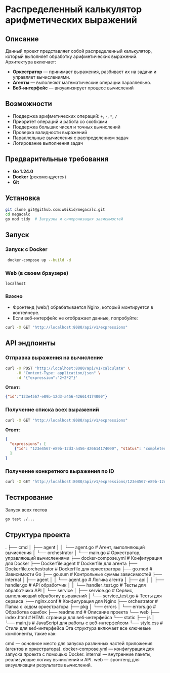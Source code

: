 # Распределенный калькулятор арифметических выражений

## Описание
Данный проект представляет собой распределенный калькулятор, который выполняет обработку арифметических выражений. Архитектура включает:
- **Оркестратор** — принимает выражения, разбивает их на задачи и управляет вычислениями.
- **Агенты** — выполняют математические операции параллельно.
- **Веб-интерфейс** — визуализирует процесс вычислений

## Возможности
- Поддержка арифметических операций: `+`, `-`, `*`, `/`
- Приоритет операций и работа со скобками
- Поддержка больших чисел и точных вычислений
- Проверка валидности выражений
- Параллельные вычисления с распределением задач
- Логирование выполнения задач

## Предварительные требования
- **Go 1.24.0**
- **Docker** (рекомендуется)
- **Git**

## Установка
```sh
git clone git@github.com:w0ikid/megacalc.git
cd megacalc
go mod tidy  # Загрузка и синхронизация зависимостей
```

## Запуск
### Запуск с Docker
```sh
 docker-compose up --build -d  
```

### Web (в своем браузере)
```
localhost
```
### Важно

- Фронтенд (web/) обрабатывается Nginx, который монтируется в контейнере.
- Если веб-интерфейс не отображает данные, попробуйте:

```sh
curl -X GET "http://localhost:8080/api/v1/expressions"
```

## API эндпоинты
### Отправка выражения на вычисление
```sh
curl -X POST "http://localhost:8080/api/v1/calculate" \
     -H "Content-Type: application/json" \
     -d '{"expression":"2+2*2"}'
```
**Ответ:**
```json
{"id":"123e4567-e89b-12d3-a456-426614174000"}
```

### Получение списка всех выражений
```sh
curl -X GET "http://localhost:8080/api/v1/expressions"
```
**Ответ:**
```json
{
  "expressions": [
    {"id": "123e4567-e89b-12d3-a456-426614174000", "status": "completed", "result": 6}
  ]
}
```

### Получение конкретного выражения по ID
```sh
curl -X GET "http://localhost:8080/api/v1/expressions/123e4567-e89b-12d3-a456-426614174000"
```

## Тестирование
Запуск всех тестов
```sh
go test ./...
```

## Структура проекта
.
├── cmd
│   ├── agent
│   │   └── agent.go              # Агент, выполняющий вычисления
│   └── orchestrator
│       └── main.go               # Оркестратор, управляющий вычислениями
├── docker-compose.yml            # Конфигурация для Docker
├── Dockerfile.agent              # Dockerfile для агента
├── Dockerfile.orchestrator       # Dockerfile для оркестратора
├── go.mod                        # Зависимости Go
├── go.sum                        # Контрольные суммы зависимостей
├── internal
│   ├── agent
│   │   └── agent.go              # Логика агента
│   ├── api
│   │   ├── handler.go            # API обработчик
│   │   └── handler_test.go       # Тесты для обработчика API
│   └── service
│       ├── service.go            # Сервис, выполняющий обработку выражений
│       └── service_test.go       # Тесты для сервиса
├── nginx.conf                    # Конфигурация для Nginx
├── orchestrator                  # Папка с кодом оркестратора
├── pkg
│   └── errors
│       └── errors.go             # Обработка ошибок
├── readme.md                     # Описание проекта
└── web
    ├── index.html                # HTML страница для веб-интерфейса
    └── static
        ├── js
        │   └── main.js           # JavaScript для работы с веб-интерфейсом
        └── style.css             # Стили для веб-интерфейса
Эта структура включает все ключевые компоненты, такие как:

cmd — основное место для запуска различных частей приложения (агентов и оркестратора).
docker-compose.yml — конфигурация для запуска проекта с помощью Docker.
internal — внутренние пакеты, реализующие логику вычислений и API.
web — фронтенд для визуализации результатов вычислений.